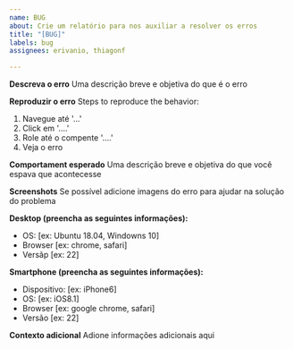 ```yaml
---
name: BUG
about: Crie um relatório para nos auxiliar a resolver os erros
title: "[BUG]"
labels: bug
assignees: erivanio, thiagonf

---
```


**Descreva o erro**
Uma descrição breve e objetiva do que é o erro

**Reproduzir o erro**
Steps to reproduce the behavior:
1. Navegue até '...'
2. Click em '....'
3. Role até o compente '....'
4. Veja o erro

**Comportament esperado**
Uma descrição breve e objetiva do que você espava que acontecesse

**Screenshots**
Se possível adicione imagens do erro para ajudar na solução do problema

**Desktop (preencha as seguintes informações):**
 - OS: [ex: Ubuntu 18.04, Windowns 10]
 - Browser [ex: chrome, safari]
 - Versãp [ex: 22]

**Smartphone (preencha as seguintes informações):**
 - Dispositivo: [ex: iPhone6]
 - OS: [ex: iOS8.1]
 - Browser [ex: google chrome, safari]
 - Versão [ex: 22]

**Contexto adicional**
Adione informações adicionais aqui
